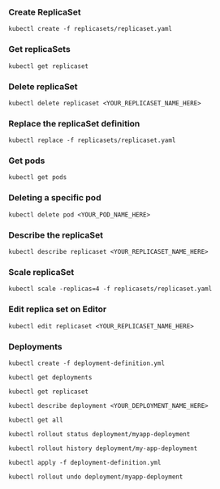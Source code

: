 ### Create ReplicaSet

```
kubectl create -f replicasets/replicaset.yaml
```

### Get replicaSets

```
kubectl get replicaset
```

### Delete replicaSet

```
kubectl delete replicaset <YOUR_REPLICASET_NAME_HERE>
```

### Replace the replicaSet definition

```
kubectl replace -f replicasets/replicaset.yaml
```

### Get pods

```
kubectl get pods
```

### Deleting a specific pod

```
kubectl delete pod <YOUR_POD_NAME_HERE>
```

### Describe the replicaSet

```
kubectl describe replicaset <YOUR_REPLICASET_NAME_HERE>
```

### Scale replicaSet

```
kubectl scale -replicas=4 -f replicasets/replicaset.yaml
```

### Edit replica set on Editor

```
kubectl edit replicaset <YOUR_REPLICASET_NAME_HERE>
```

### Deployments

```
kubectl create -f deployment-definition.yml
```

```
kubectl get deployments
```

```
kubectl get replicaset
```

```
kubectl describe deployment <YOUR_DEPLOYMENT_NAME_HERE>
```

```
kubectl get all
```

```
kubectl rollout status deployment/myapp-deployment
```

```
kubectl rollout history deployment/my-app-deployment
```

```
kubectl apply -f deployment-definition.yml
```

```
kubectl rollout undo deployment/myapp-deployment
```